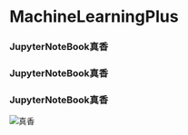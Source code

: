 # MachineLearningPlus
### JupyterNoteBook真香
### JupyterNoteBook真香
### JupyterNoteBook真香
![真香](http://down.52pk.com/uploads/181101/5038_103708_8538.gif)